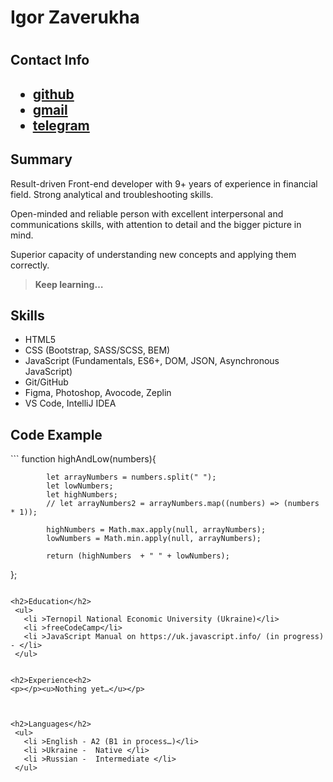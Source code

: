 <h1> Igor Zaverukha<h1>
<h2>Contact Info<h2>
 <ul>
     <li ><a href="https://github.com/pmzaverukha">github</a></li>
     <li class="link"><a href="mailto:dev.zaver@gmail.com">gmail</a></li>
     <li class="link"><a href="https://t.me/adriano_zaver">telegram</a></li>
 </ul>
<h2>Summary</h2>
<p>Result-driven Front-end developer with 9+ years of experience in financial field.
Strong analytical and troubleshooting skills. </p>
<p>Open-minded and reliable person with excellent interpersonal and communications skills, with attention to detail and the bigger picture in mind.</p>
<p>Superior capacity of understanding new concepts and applying them correctly.</p>
<blockquote>
  <p><strong>Keep learning…</strong></p>
</blockquote>


<h2>Skills</h2>
 <ul>
   <li >HTML5</li>
   <li >CSS (Bootstrap, SASS/SCSS, BEM)</li>
   <li >JavaScript (Fundamentals, ES6+, DOM, JSON, Asynchronous JavaScript)</li>
   <li >Git/GitHub</li>
   <li >Figma, Photoshop, Avocode, Zeplin</li>
   <li >VS Code, IntelliJ IDEA</li>

 </ul>
 
 <h2>Code Example</h2>
```
function highAndLow(numbers){
         
            let arrayNumbers = numbers.split(" ");
            let lowNumbers;
            let highNumbers;
            // let arrayNumbers2 = arrayNumbers.map((numbers) => (numbers * 1));

            highNumbers = Math.max.apply(null, arrayNumbers);
            lowNumbers = Math.min.apply(null, arrayNumbers);

            return (highNumbers  + " " + lowNumbers);

};
```

<h2>Education</h2>
 <ul>
   <li >Ternopil National Economic University (Ukraine)</li>
   <li >freeCodeCamp</li>
   <li >JavaScript Manual on https://uk.javascript.info/ (in progress) - </li>
 </ul>


<h2>Experience<h2>
<p></p><u>Nothing yet…</u></p>



<h2>Languages</h2>
 <ul>
   <li >English - A2 (B1 in process…)</li>
   <li >Ukraine -  Native </li>
   <li >Russian -  Intermediate </li>
 </ul>